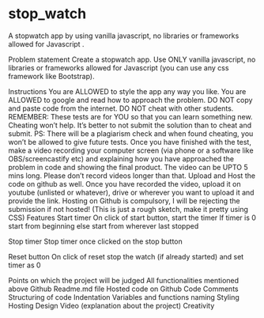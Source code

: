 # stop_watch
A stopwatch app by using  vanilla javascript, no libraries or frameworks allowed for Javascript .

Problem statement
Create a stopwatch app. Use ONLY vanilla javascript, no libraries or frameworks allowed for Javascript (you can use any css framework like Bootstrap).

Instructions
You are ALLOWED to style the app any way you like.
You are ALLOWED to google and read how to approach the problem.
DO NOT copy and paste code from the internet.
DO NOT cheat with other students. REMEMBER: These tests are for YOU so that you can learn something new. Cheating won’t help. It’s better to not submit the solution than to cheat and submit. PS: There will be a plagiarism check and when found cheating, you won’t be allowed to give future tests.
Once you have finished with the test, make a video recording your computer screen (via phone or a software like OBS/screencastify etc) and explaining how you have approached the problem in code and showing the final product. The video can be UPTO 5 mins long. Please don’t record videos longer than that.
Upload and Host the code on github as well.
Once you have recorded the video, upload it on youtube (unlisted or whatever), drive or wherever you want to upload it and provide the link.
Hosting on Github is compulsory, I will be rejecting the submission if not hosted!
(This is just a rough sketch, make it pretty using CSS)
Features
Start timer
On click of start button, start the timer
If timer is 0 start from beginning else start from wherever last stopped

Stop timer
Stop timer once clicked on the stop button

Reset button
On click of reset stop the watch (if already started) and set timer as 0


Points on which the project will be judged
All functionalities mentioned above
Github
Readme.md file
Hosted code on Github
Code
Comments
Structuring of code
Indentation
Variables and functions naming
Styling
Hosting
Design
Video (explanation about the project)
Creativity


